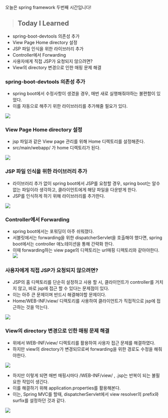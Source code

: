 오늘은 spring framework 두번째 시간입니다!

> ## Today I Learned
  - spring-boot-devtools 의존성 추가
  - View Page Home directory 설정
  - JSP 파일 인식을 위한 라이브러리 추가
  - Controller에서 Forwarding
  - 사용자에게 직접 JSP가 요청되지 않으려면?
  - View의 directory 변경으로 인한 매핑 문제 해결

### spring-boot-devtools 의존성 추가
  - spring boot에서 수정사항이 생겼을 경우, 매번 새로 실행해줘야하는 불편함이 있었다.
  - 이를 자동으로 해주기 위한 라이브러리를 추가해줄 필요가 있다.
  
![](https://images.velog.io/images/junjun-creator/post/dd67198e-0947-4689-b086-b4d17ffdf088/%EC%8A%A4%ED%81%AC%EB%A6%B0%EC%83%B7%202020-12-29%20%EC%98%A4%ED%9B%84%203.22.06.png)

### View Page Home directory 설정
  - jsp 파일과 같은 View page 관리를 위해 Home 디렉토리를 설정해준다.
  - src/main/webapp/ 가 home 디렉토리가 된다.
  
![](https://images.velog.io/images/junjun-creator/post/c312f0b7-6a8a-4478-ad6a-bbc7f781ad96/%EC%8A%A4%ED%81%AC%EB%A6%B0%EC%83%B7%202020-12-29%20%EC%98%A4%ED%9B%84%203.39.29.png)

### JSP 파일 인식을 위한 라이브러리 추가
  - 라이브러리 추가 없이 spring boot에서 JSP를 요청할 경우, spring boot는 알수 없는 파일이라 생각하고, 클라이언트에게 해당 파일을 다운받게 한다.
  - JSP를 인식하게 하기 위해 라이브러리를 추가한다.
  
![](https://images.velog.io/images/junjun-creator/post/59022c5d-5a0c-49f8-86e1-97e7bceb5af4/%EC%8A%A4%ED%81%AC%EB%A6%B0%EC%83%B7%202020-12-29%20%EC%98%A4%ED%9B%84%203.46.30.png)

### Controller에서 Forwarding
  - spring boot에서는 포워딩이 아주 쉬워졌다.
  - 서블릿에서는 forwarding을 위한 dispatcherServlet을 호출해야 했다면, spring boot에서는 controller 애노테이션을 통해 간략화 한다.
  - 이때 forwarding하는 view page의 디렉토리는 url매핑 디렉토리와 같아야한다.
![](https://images.velog.io/images/junjun-creator/post/c2496bd1-2ddd-41cc-9fe3-4799b6dc4216/%EC%8A%A4%ED%81%AC%EB%A6%B0%EC%83%B7%202020-12-29%20%EC%98%A4%ED%9B%84%203.55.10.png)

### 사용자에게 직접 JSP가 요청되지 않으려면?
  - JSP의 홈 디렉토리를 단순히 설정하고 사용 할 시, 클라이언트가 controller를 거치지 않고, 바로 jsp에 접근 할 수 있다는 문제점이 있다.
  - 이는 아주 큰 문제이며 반드시 해결해야할 문제이다.
  - Home/WEB-INF/view/ 디렉토리를 사용하여 클라이언트가 직접적으로 jsp에 접근하는 것을 막는다.
  
![](https://images.velog.io/images/junjun-creator/post/dcaf58d2-c36b-4f87-9b19-45d1e8c15abb/%EC%8A%A4%ED%81%AC%EB%A6%B0%EC%83%B7%202020-12-29%20%EC%98%A4%ED%9B%84%204.07.03.png)

### View의 directory 변경으로 인한 매핑 문제 해결
  - 위에서 WEB-INF/view/ 디렉토리를 활용하여 사용자 접근 문제를 해결하였다.
  - 하지만 view의 directory가 변경되므로써 forwarding을 위한 경로도 수정을 해줘야한다.
  
![](https://images.velog.io/images/junjun-creator/post/b7f90ccc-5fd3-4644-a7f7-7874e09974df/%EC%8A%A4%ED%81%AC%EB%A6%B0%EC%83%B7%202020-12-29%20%EC%98%A4%ED%9B%84%204.10.41.png)

  - 하지만 이렇게 되면 매번 매핑시마다 /WEB-INF/view/ , .jsp는 반복이 되는 불필요한 작업이 생긴다.
  - 이를 해결하기 위해 application.properties를 활용해본다.
  - 이는, Spring MVC를 할때, dispatcherServlet에서 view resolver의 prefix와 surfix를 설정하던 것과 같다.
  
![](https://images.velog.io/images/junjun-creator/post/7952a98e-63ff-4a4e-a38f-2d53c27c8a53/%EC%8A%A4%ED%81%AC%EB%A6%B0%EC%83%B7%202020-12-29%20%EC%98%A4%ED%9B%84%204.17.36.png)
